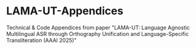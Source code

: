# LAMA-UT-Appendices
Technical &amp; Code Appendices from paper "LAMA-UT: Language Agnostic Multilingual ASR through Orthography Unification and Language-Specific Transliteration (AAAI 2025)"
